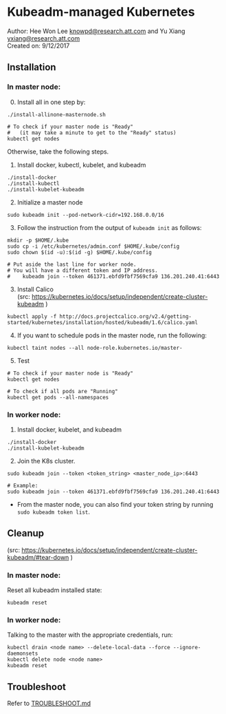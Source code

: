 # Kubeadm-managed Kubernetes
Author: Hee Won Lee <knowpd@research.att.com> and Yu Xiang <yxiang@research.att.com>  
Created on: 9/12/2017

## Installation
### In master node:
0. Install all in one step by:  
```
./install-allinone-masternode.sh

# To check if your master node is "Ready"
#   (it may take a minute to get to the "Ready" status)
kubectl get nodes
```
Otherwise, take the following steps.


1. Install docker, kubectl, kubelet, and kubeadm
```
./install-docker
./install-kubectl  
./install-kubelet-kubeadm
```

2. Initialize a master node
```
sudo kubeadm init --pod-network-cidr=192.168.0.0/16
```

3. Follow the instruction from the output of `kubeadm init` as follows:
```
mkdir -p $HOME/.kube
sudo cp -i /etc/kubernetes/admin.conf $HOME/.kube/config
sudo chown $(id -u):$(id -g) $HOME/.kube/config

# Put aside the last line for worker node.
# You will have a different token and IP address.
#    kubeadm join --token 461371.ebfd9fbf7569cfa9 136.201.240.41:6443
```

3. Install Calico  
(src: https://kubernetes.io/docs/setup/independent/create-cluster-kubeadm )
```
kubectl apply -f http://docs.projectcalico.org/v2.4/getting-started/kubernetes/installation/hosted/kubeadm/1.6/calico.yaml
```

4. If you want to schedule pods in the master node, run the following:
```
kubectl taint nodes --all node-role.kubernetes.io/master-
```

5. Test  
```
# To check if your master node is "Ready"
kubectl get nodes

# To check if all pods are "Running"
kubectl get pods --all-namespaces
```

### In worker node:
1. Install docker, kubelet, and kubeadm
```
./install-docker
./install-kubelet-kubeadm
```

2. Join the K8s cluster.
```
sudo kubeadm join --token <token_string> <master_node_ip>:6443

# Example:
sudo kubeadm join --token 461371.ebfd9fbf7569cfa9 136.201.240.41:6443
```
- From the master node, you can also find your token string by running `sudo kubeadm token list`.

## Cleanup  
(src: https://kubernetes.io/docs/setup/independent/create-cluster-kubeadm/#tear-down )

### In master node:

Reset all kubeadm installed state:
```
kubeadm reset
```

### In worker node:
Talking to the master with the appropriate credentials, run:
```
kubectl drain <node name> --delete-local-data --force --ignore-daemonsets
kubectl delete node <node name>
kubeadm reset
```

## Troubleshoot   

Refer to [TROUBLESHOOT.md](./TROUBLESHOOT.md)

